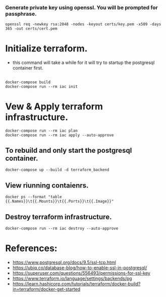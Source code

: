 ### Generate private key using openssl. You will be prompted for passphrase.
```shell
openssl req -newkey rsa:2048 -nodes -keyout certs/key.pem -x509 -days 365 -out certs/cert.pem
```
# Initialize terraform.
- this command will take a while for it will try to startup the postgresql container first.
## 
```shell
docker-compose build
docker-compose run --rm iac init
```
# Vew & Apply terraform infrastructure.
```shell
docker-compose run --rm iac plan
docker-compose run --rm iac apply --auto-approve
```
## To rebuild and only start the postgresql container.
```shell
docker-compose up --build -d terraform_backend
```
## View riunning contaienrs.
```
docker ps --format "table {{.Names}}\t{{.Mounts}}\t{{.Ports}}\t{{.Image}}"
```

## Destroy terraform infrastructure.
```
docker-compose run --rm iac destroy --auto-approve
```

# References:
- https://www.postgresql.org/docs/9.5/ssl-tcp.html
- https://ubiq.co/database-blog/how-to-enable-ssl-in-postgresql/
- https://superuser.com/questions/556493/permissions-for-ssl-key
- https://www.terraform.io/language/settings/backends/pg
- https://learn.hashicorp.com/tutorials/terraform/docker-build?in=terraform/docker-get-started